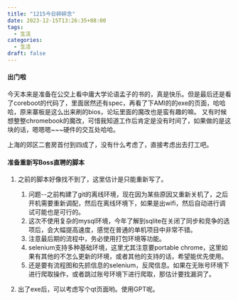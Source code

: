 ```yaml
---
title: "1215今日碎碎念"
date: 2023-12-15T13:26:35+08:00
tags:
  - 生活
categories:
  - 生活
draft: false
---
```


#### 出门啦
今天本来是准备在公交上看中庸大学论语孟子的书的，真是快乐。但是最后还是看了coreboot的代码了，里面居然还有spec，再看了下AMI的的exe的页面，哈哈哈，原来寨板是这么出来刷的bios，论坛里面的魔改也是蛮有趣的嘛。
又有时候想整整chromebook的魔改，可惜我知道工作后肯定是没有时间了，如果做的是这块的话，嗯嗯嗯~~~硬件的交互处哈哈。

上海的郊区二套房首付到四成了，没有什么考虑了，直接考虑出去打工吧。

#### 准备重新写Boss直聘的脚本
1. 之前的脚本好像找不到了，这里估计是只能重新写了。
    1. 问题--之前构建了git的离线环境，现在因为某些原因又重新关机了，之后开机需要重新调配，然后在离线环境下，如果是出wifi，然后自动进行调试可能也是可行的。
    2. 这次不使用复杂的mysql环境，今年了解到sqlite在关闭了同步和竞争的选项后，会大幅提高速度，感觉在普通的单机项目中非常不错。
    3. 注意最后期的流程中，务必使用打包环境等功能。
    4. selenium支持多种基础环境，这里尤其注意要portable chrome，这里如果有其他的不怎么更新的环境，或者其他的支持的话，希望能优先使用。
    5. 还是要有流程图和先抓信息的selenium，反爬信息。如果在无账号环境下进行爬取操作，或者跳过账号环境下进行爬取，那估计要找漏洞了。

2. 出了exe后，可以考虑写个qt页面哟。使用GPT呢。

